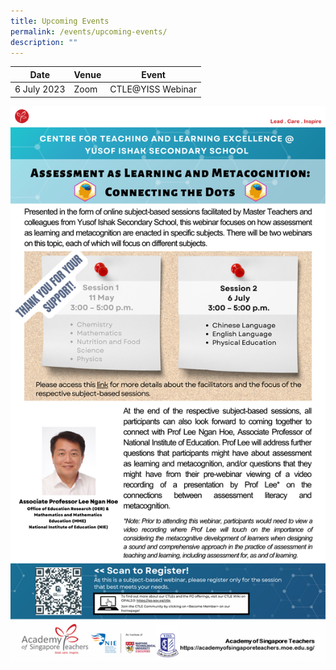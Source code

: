 ```yaml
---
title: Upcoming Events
permalink: /events/upcoming-events/
description: ""
---
```

<p id="TCLE-YISS23"></p>

| Date | Venue | Event|
| -------- | -------- | -------- |
| 6 July 2023     | Zoom  | CTLE@YISS Webinar|

<a href="https://go.gov.sg/ctlemetacognitionwebinar"><img src="/images/Events/ctle-yiss-6jul23.png" style="width:1000px"></a>
